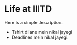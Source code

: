 # Life at IIITD

Here is a simple description:
- Tshirt dilane mein nikal jayegi
- Deadlines mein nikal jayegi.
